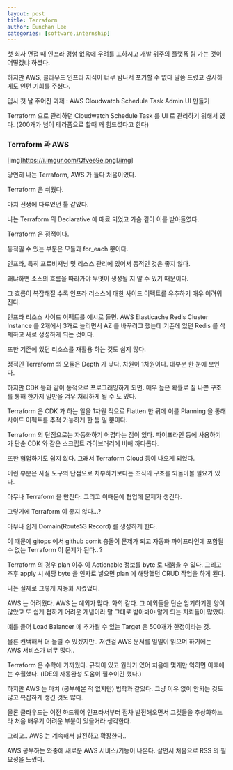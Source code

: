```yaml
---
layout: post
title: Terraform
author: Eunchan Lee
categories: [software,internship]
---
```


첫 회사 면접 때 인프라 경험 없음에 우려를 표하시고 개발 위주의 플랫폼 팀 가는 것이 어떻겠냐 하셨다.

하지만 AWS, 클라우드 인프라 지식이 너무 탐나서 포기할 수 없다 말씀 드렸고 감사하게도 인턴 기회를 주셨다.

입사 첫 날 주어진 과제 : AWS Cloudwatch Schedule Task Admin UI 만들기

Terraform 으로 관리하던 Cloudwatch Schedule Task 를 UI 로 관리하기 위해서 였다. (200개가 넘어 테라폼으로 할때 꽤 힘드셨다고 한다)


### Terraform 과 AWS

[img]https://i.imgur.com/Qfvee9e.png[/img]

당연히 나는 Terraform, AWS 가 둘다 처음이었다.

Terraform 은 쉬웠다.

마치 전생에 다루었던 툴 같았다.

나는 Terraform 의 Declarative 에 매료 되었고 가슴 깊이 이를 받아들였다.

Terraform 은 정적이다.

동적일 수 있는 부분은 모듈과 for_each 뿐이다. 

인프라, 특히 프로비저닝 및 리소스 관리에 있어서 동적인 것은 좋지 않다.

왜냐하면 소스의 흐름을 따라가야 무엇이 생성될 지 알 수 있기 때문이다. 

그 흐름이 복잡해질 수록 인프라 리소스에 대한 사이드 이펙트를 유추하기 매우 어려워진다.

인프라 리소스 사이드 이펙트를 예시로 들면. AWS Elasticache Redis Cluster Instance 를 2개에서 3개로 늘리면서 AZ 를 바꾸려고 했는데 기존에 있던 Redis 를 삭제하고 새로 생성하게 되는 것이다.

또한 기존에 있던 리소스를 재활용 하는 것도 쉽지 않다.

정적인 Terraform 의 모듈은 Depth 가 낮다. 차원이 1차원이다. 대부분 한 눈에 보인다.

하지만 CDK 등과 같이 동적으로 프로그래밍하게 되면. 매우 높은 확률로 질 나쁜 구조를 통해 한가지 일만을 겨우 처리하게 될 수 도 있다. 

Terraform 은 CDK 가 하는 일을 1차원 적으로 Flatten 한 뒤에 이를 Planning 을 통해 사이드 이펙트를 추적 가능하게 한 툴 일 뿐이다.


Terraform 의 단점으로는 자동화하기 어렵다는 점이 있다. 파이프라인 등에 사용하기가 단순 CDK 와 같은 스크립트 라이브러리에 비해 까다롭다. 

또한 협업하기도 쉽지 않다. 그래서 Terraform Cloud 등이 나오게 되었다.

이런 부분은 사실 도구의 단점으로 치부하기보다는 조직의 구조를 되돌아볼 필요가 있다.

아무나 Terraform 을 만진다. 그리고 이때문에 협업에 문제가 생긴다.

그렇기에 Terraform 이 좋지 않다...?

아무나 쉽게 Domain(Route53 Record) 를 생성하게 한다.

이 때문에 gitops 에서 github comit 충돌이 문제가 되고 자동화 파이프라인에 포함될 수 없는 Terraform 이 문제가 된다...?

Terraform 의 경우 plan 이후 이 Actionable 정보를 byte 로 내뿜을 수 있다. 그리고 추후 apply 시 해당 byte 을 인자로 넣으면 plan 에 해당했던 CRUD 작업을 하게 된다.

나는 실제로 그렇게 자동화 시켰었다.




AWS 는 어려웠다. AWS 는 예외가 많다. 화학 같다. 그 예외들을 단순 암기하기엔 양이 많았고 또 쉽게 접하기 어려운 개념이라 말 그대로 밟아봐야 알게 되는 지뢰들이 많았다.

예를 들어 Load Balancer 에 추가될 수 있는 Target 은 500개가 한정이라는 것.

물론 컨택해서 더 늘릴 수 있겠지만.. 저런걸 AWS 문서를 일일이 읽으며 하기에는 AWS 서비스가 너무 많다..

Terraform 은 수학에 가까웠다. 규칙이 있고 원리가 있어 처음에 몇개만 익히면 이후에는 수월했다. (IDE의 자동완성 도움이 필수이긴 했다.)

하지만 AWS 는 마치 (공부해본 적 없지만) 법학과 같았다. 그냥 이유 없이 안되는 것도 많고 복잡하게 생긴 것도 많다.

물론 클라우드는 이전 하드웨어 인프라서부터 점차 발전해오면서 그것들을 추상화하느라 처음 배우기 어려운 부분이 있을거라 생각한다.

그리고.. AWS 는 계속해서 발전하고 확장한다..

AWS 공부하는 와중에 새로운 AWS 서비스/기능이 나온다. 살면서 처음으로 RSS 의 필요성을 느꼈다.


